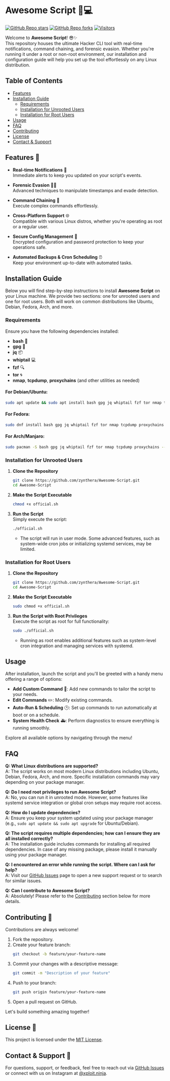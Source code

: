 # Awesome Script 🚀💻

[![GitHub Repo stars](https://img.shields.io/github/stars/zynthera/Awesome-Script?style=social)](https://github.com/zynthera/Awesome-Script/stargazers)
[![GitHub Repo forks](https://img.shields.io/github/forks/zynthera/Awesome-Script?style=social)](https://github.com/zynthera/Awesome-Script/network/members)
[![Visitors](https://visitor-badge.laobi.icu/badge?page_id=zynthera/Awesome-Script)](https://github.com/zynthera/Awesome-Script)

Welcome to **Awesome Script**! 😎✨  
This repository houses the ultimate Hacker CLI tool with real-time notifications, command chaining, and forensic evasion. Whether you're running it under a root or non-root environment, our installation and configuration guide will help you set up the tool effortlessly on any Linux distribution.

## Table of Contents
- [Features](#features)
- [Installation Guide](#installation-guide)
  - [Requirements](#requirements)
  - [Installation for Unrooted Users](#installation-for-unrooted-users)
  - [Installation for Root Users](#installation-for-root-users)
- [Usage](#usage)
- [FAQ](#faq)
- [Contributing](#contributing)
- [License](#license)
- [Contact & Support](#contact--support)

## Features 🌟
- **Real-time Notifications** 🔔  
  Immediate alerts to keep you updated on your script's events.
  
- **Forensic Evasion** 🕵️‍♂️  
  Advanced techniques to manipulate timestamps and evade detection.
  
- **Command Chaining** 🔗  
  Execute complex commands effortlessly.
  
- **Cross-Platform Support** 🌐  
  Compatible with various Linux distros, whether you're operating as root or a regular user.
  
- **Secure Config Management** 🔐  
  Encrypted configuration and password protection to keep your operations safe.
  
- **Automated Backups & Cron Scheduling** ⏰  
  Keep your environment up-to-date with automated tasks.

## Installation Guide

Below you will find step-by-step instructions to install **Awesome Script** on your Linux machine. We provide two sections: one for unrooted users and one for root users. Both will work on common distributions like Ubuntu, Debian, Fedora, Arch, and more.

### Requirements
Ensure you have the following dependencies installed:
- **bash** 🐚
- **gpg** 🔑
- **jq** 📦
- **whiptail** 💻
- **fzf** 🔍
- **tor** 🌀
- **nmap**, **tcpdump**, **proxychains** (and other utilities as needed)

#### For Debian/Ubuntu:
```bash
sudo apt update && sudo apt install bash gpg jq whiptail fzf tor nmap tcpdump proxychains -y
```

#### For Fedora:
```bash
sudo dnf install bash gpg jq whiptail fzf tor nmap tcpdump proxychains -y
```

#### For Arch/Manjaro:
```bash
sudo pacman -S bash gpg jq whiptail fzf tor nmap tcpdump proxychains --noconfirm
```

### Installation for Unrooted Users
1. **Clone the Repository**  
   ```bash
   git clone https://github.com/zynthera/Awesome-Script.git
   cd Awesome-Script
   ```
2. **Make the Script Executable**  
   ```bash
   chmod +x official.sh
   ```
3. **Run the Script**  
   Simply execute the script:
   ```bash
   ./official.sh
   ```
   - The script will run in user mode. Some advanced features, such as system-wide cron jobs or initializing systemd services, may be limited.

### Installation for Root Users
1. **Clone the Repository**  
   ```bash
   git clone https://github.com/zynthera/Awesome-Script.git
   cd Awesome-Script
   ```
2. **Make the Script Executable**  
   ```bash
   sudo chmod +x official.sh
   ```
3. **Run the Script with Root Privileges**  
   Execute the script as root for full functionality:
   ```bash
   sudo ./official.sh
   ```
   - Running as root enables additional features such as system-level cron integration and managing services with systemd.

## Usage

After installation, launch the script and you'll be greeted with a handy menu offering a range of options:
- **Add Custom Command** 🔄: Add new commands to tailor the script to your needs.
- **Edit Commands** ✏️: Modify existing commands.
- **Auto-Run & Scheduling** 🕒: Set up commands to run automatically at boot or on a schedule.
- **System Health Check** 🚑: Perform diagnostics to ensure everything is running smoothly.

Explore all available options by navigating through the menu!

## FAQ

**Q: What Linux distributions are supported?**  
A: The script works on most modern Linux distributions including Ubuntu, Debian, Fedora, Arch, and more. Specific installation commands may vary depending on your package manager.

**Q: Do I need root privileges to run Awesome Script?**  
A: No, you can run it in unrooted mode. However, some features like systemd service integration or global cron setups may require root access.

**Q: How do I update dependencies?**  
A: Ensure you keep your system updated using your package manager (e.g., `sudo apt update && sudo apt upgrade` for Ubuntu/Debian).

**Q: The script requires multiple dependencies; how can I ensure they are all installed correctly?**  
A: The installation guide includes commands for installing all required dependencies. In case of any missing package, please install it manually using your package manager.

**Q: I encountered an error while running the script. Where can I ask for help?**  
A: Visit our [GitHub Issues](https://github.com/zynthera/Awesome-Script/issues) page to open a new support request or to search for similar issues.

**Q: Can I contribute to Awesome Script?**  
A: Absolutely! Please refer to the [Contributing](#contributing) section below for more details.

## Contributing 🤝

Contributions are always welcome!  
1. Fork the repository.  
2. Create your feature branch:  
   ```bash
   git checkout -b feature/your-feature-name
   ```
3. Commit your changes with a descriptive message:  
   ```bash
   git commit -m "Description of your feature"
   ```
4. Push to your branch:  
   ```bash
   git push origin feature/your-feature-name
   ```
5. Open a pull request on GitHub.

Let's build something amazing together!

## License 📄

This project is licensed under the [MIT License](./LICENCE).

## Contact & Support 💬

For questions, support, or feedback, feel free to reach out via [GitHub Issues](https://github.com/zynthera/Awesome-Script/issues) or connect with us on Instagram at [@xploit.ninja](https://instagram.com/xploit.ninja).
